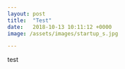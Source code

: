 ```yaml
---
layout: post
title:  "Test"
date:   2018-10-13 10:11:12 +0000
image: /assets/images/startup_s.jpg

---
```

test